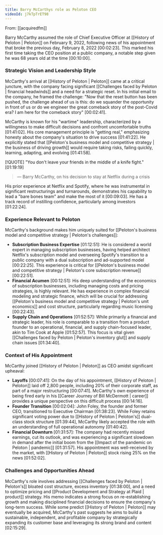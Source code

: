 ```yaml
---
title: Barry McCarthys role as Peloton CEO
videoId: j7kTpTrET98
---
```


From: [[acquiredfm]] <br/> 

Barry McCarthy assumed the role of Chief Executive Officer at [[History of Peloton | Peloton]] on February 9, 2022, following news of his appointment that broke the previous day, February 8, 2022 <a class="yt-timestamp" data-t="00:02:23">[00:02:23]</a>. This marked his first time taking the CEO position at a public company, a notable step given he was 68 years old at the time <a class="yt-timestamp" data-t="00:10:00">[00:10:00]</a>.

### Strategic Vision and Leadership Style

McCarthy's arrival at [[History of Peloton | Peloton]] came at a critical juncture, with the company facing significant [[Challenges faced by Peloton | financial headwinds]] and a need for a strategic reset. In his initial email to the company, he framed the challenge: "Now that the reset button has been pushed, the challenge ahead of us is this: do we squander the opportunity in front of us or do we engineer the great comeback story of the post-Covid era? I am here for the comeback story" <a class="yt-timestamp" data-t="00:02:41">[00:02:41]</a>.

McCarthy is known for his "wartime" leadership, characterized by a willingness to make difficult decisions and confront uncomfortable truths <a class="yt-timestamp" data-t="01:41:02">[01:41:02]</a>. His core management principle is "getting real," emphasizing honesty about the company's situation to drive success <a class="yt-timestamp" data-t="01:41:22">[01:41:22]</a>. He explicitly stated that [[Peloton's business model and competitive strategy | the business of driving growth]] would require taking risks, failing quickly, learning, adapting, and evolving <a class="yt-timestamp" data-t="01:41:58">[01:41:58]</a>.

[!QUOTE]
"You don't leave your friends in the middle of a knife fight." <a class="yt-timestamp" data-t="01:19:19">[01:19:19]</a>
> — Barry McCarthy, on his decision to stay at Netflix during a crisis

His prior experience at Netflix and Spotify, where he was instrumental in significant restructurings and turnarounds, demonstrates his capability to lead a "bare bones team" and make the most of it <a class="yt-timestamp" data-t="00:09:03">[00:09:03]</a>. He has a track record of instilling confidence, particularly among investors <a class="yt-timestamp" data-t="01:22:24">[01:22:24]</a>.

### Experience Relevant to Peloton

McCarthy's background makes him uniquely suited for [[Peloton's business model and competitive strategy | Peloton's challenges]]:

*   **Subscription Business Expertise** <a class="yt-timestamp" data-t="01:12:51">[01:12:51]</a>: He is considered a world expert in managing subscription businesses, having helped architect Netflix's subscription model and overseeing Spotify's transition to a public company with a dual subscription and ad-supported model <a class="yt-timestamp" data-t="00:22:25">[00:22:25]</a>. This experience is critical for [[Peloton's business model and competitive strategy | Peloton's core subscription revenue]] <a class="yt-timestamp" data-t="00:22:51">[00:22:51]</a>.
*   **Financial Acumen** <a class="yt-timestamp" data-t="00:12:51">[00:12:51]</a>: His deep understanding of the economics of subscription businesses, including managing costs and pricing strategies, is highly relevant. He has experience in complex financial modeling and strategic finance, which will be crucial for addressing [[Peloton's business model and competitive strategy | Peloton's unit economics]] and cost structure, particularly regarding music licensing <a class="yt-timestamp" data-t="00:22:43">[00:22:43]</a>.
*   **Supply Chain and Operations** <a class="yt-timestamp" data-t="01:52:57">[01:52:57]</a>: While primarily a financial and strategic leader, his role is comparable to a transition from a product founder to an operational, financial, and supply chain-focused leader, akin to Tim Cook at Apple <a class="yt-timestamp" data-t="01:52:57">[01:52:57]</a>. This focus is vital given [[Challenges faced by Peloton | Peloton's inventory glut]] and supply chain issues <a class="yt-timestamp" data-t="01:34:40">[01:34:40]</a>.

### Context of His Appointment

McCarthy joined [[History of Peloton | Peloton]] as CEO amidst significant upheaval:

*   **Layoffs** <a class="yt-timestamp" data-t="00:07:41">[00:07:41]</a>: On the day of his appointment, [[History of Peloton | Peloton]] laid off 2,800 people, including 20% of their corporate staff, as part of a major restructuring <a class="yt-timestamp" data-t="00:07:41">[00:07:41]</a>. McCarthy's own experience of being fired early in his [[Career Journey of Bill McDermott | career]] provides a unique perspective on this difficult process <a class="yt-timestamp" data-t="00:14:16">[00:14:16]</a>.
*   **Founder Transition** <a class="yt-timestamp" data-t="00:02:04">[00:02:04]</a>: John Foley, the founder and former CEO, transitioned to Executive Chairman <a class="yt-timestamp" data-t="01:38:23">[01:38:23]</a>. While Foley retains significant voting power due to [[History of Peloton | Peloton's]] dual-class stock structure <a class="yt-timestamp" data-t="01:39:44">[01:39:44]</a>, McCarthy likely accepted the role with an understanding of full operational autonomy <a class="yt-timestamp" data-t="01:40:42">[01:40:42]</a>.
*   **Financial Downturn** <a class="yt-timestamp" data-t="01:31:57">[01:31:57]</a>: The company had recently missed earnings, cut its outlook, and was experiencing a significant slowdown in demand after the initial boom from the [[Impact of the pandemic on Peloton | pandemic]] <a class="yt-timestamp" data-t="01:31:57">[01:31:57]</a>. His appointment was well-received by the market, with [[History of Peloton | Peloton]] stock rising 25% on the news <a class="yt-timestamp" data-t="01:52:02">[01:52:02]</a>.

### Challenges and Opportunities Ahead

McCarthy's role involves addressing [[Challenges faced by Peloton | Peloton's]] bloated cost structure, excess inventory <a class="yt-timestamp" data-t="01:38:00">[01:38:00]</a>, and a need to optimize pricing and [[Product Development and Strategy at Plaid | product]] strategy. His memo indicates a strong focus on re-establishing growth and making disciplined financial decisions to ensure the company's long-term success. While some predict [[History of Peloton | Peloton]] may eventually be acquired, McCarthy's past suggests he aims to build a sustainable, independent, and profitable company by strategically expanding its customer base and leveraging its strong brand and content <a class="yt-timestamp" data-t="02:15:29">[02:15:29]</a>.
